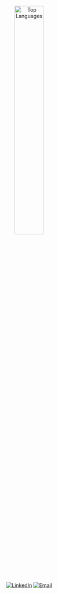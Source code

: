 <div style="text-align: center">

<img
    src="https://github-readme-stats.vercel.app/api/top-langs/?username=ebrancati&langs_count=10&layout=compact&hide_border=true&theme=tokyonight&include_all_commits=true&include_forks=true"
    width="40%"
    alt="Top Languages"
/>

  [![LinkedIn](https://img.shields.io/badge/LinkedIn-0077B5?style=for-the-badge&logo=linkedin&logoColor=white)](https://www.linkedin.com/in/enzo-brancati-a2880520b/)
  [![Email](https://img.shields.io/badge/Email-D14836?style=for-the-badge&logo=gmail&logoColor=white)](mailto:enzo.brancati04@gmail.com)

</div>
